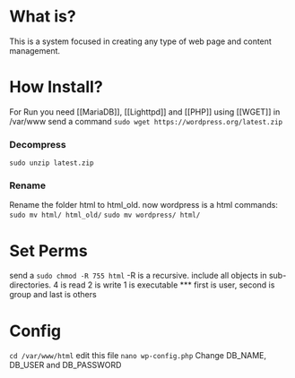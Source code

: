# What is?
This is a system focused in creating any type of web page and content management.
# How Install?
For Run you need [[MariaDB]], [[Lighttpd]] and [[PHP]]
using [[WGET]] in /var/www send a command
`sudo wget https://wordpress.org/latest.zip`
### Decompress
`sudo unzip latest.zip`
### Rename
Rename the folder html to html_old.
now wordpress is a html
commands:
`sudo mv html/ html_old/`
`sudo mv wordpress/ html/`
# Set Perms
send a `sudo chmod -R 755 html`
-R is a recursive. include all objects in sub-directories.
4 is read
2 is write
1 is executable
\*\*\* first is user, second is group and last is others
# Config
`cd /var/www/html`
edit this file `nano wp-config.php`
Change DB_NAME, DB_USER and DB_PASSWORD